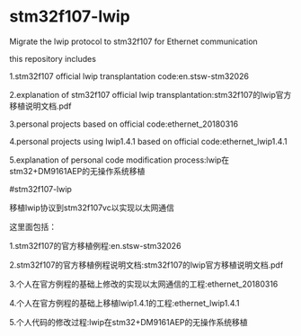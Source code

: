 # stm32f107-lwip
Migrate the lwip protocol to stm32f107 for Ethernet communication

this repository includes

1.stm32f107 official lwip transplantation code:en.stsw-stm32026

2.explanation of stm32f107 official lwip transplantation:stm32f107的lwip官方移植说明文档.pdf

3.personal projects based on official code:ethernet_20180316

4.personal projects using lwip1.4.1  based on official code:ethernet_lwip1.4.1

5.explanation of personal code modification process:lwip在stm32+DM9161AEP的无操作系统移植


#stm32f107-lwip

移植lwip协议到stm32f107vc以实现以太网通信

这里面包括：

1.stm32f107的官方移植例程:en.stsw-stm32026

2.stm32f107的官方移植例程说明文档:stm32f107的lwip官方移植说明文档.pdf

3.个人在官方例程的基础上修改的实现以太网通信的工程:ethernet_20180316

4.个人在官方例程的基础上移植lwip1.4.1的工程:ethernet_lwip1.4.1

5.个人代码的修改过程:lwip在stm32+DM9161AEP的无操作系统移植
